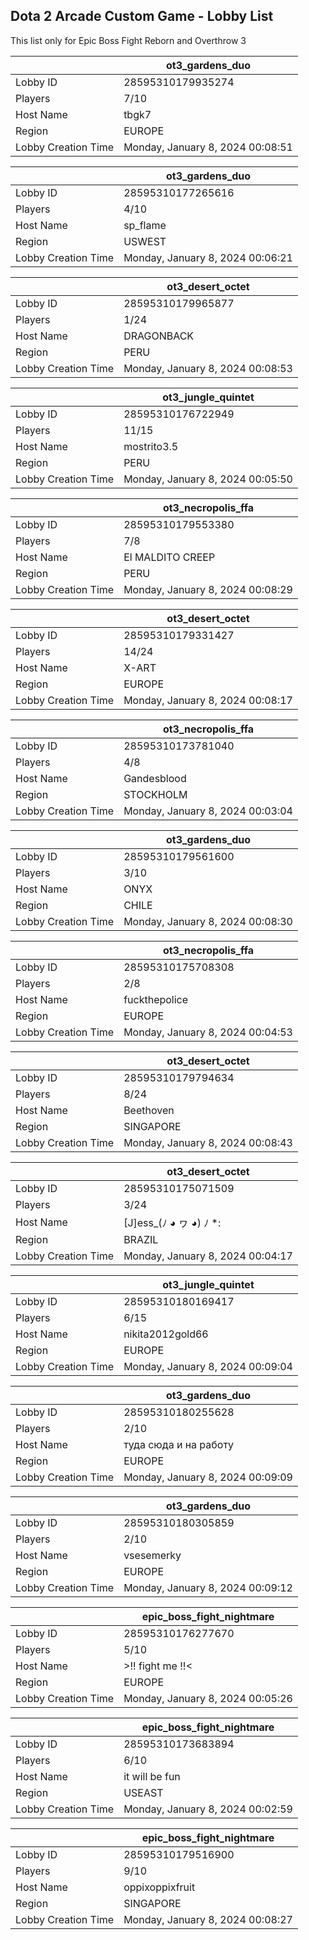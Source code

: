 ## Dota 2 Arcade Custom Game - Lobby List

This list only for Epic Boss Fight Reborn and Overthrow 3

|  | ot3_gardens_duo |
| ------ | ------ |
| Lobby ID | 28595310179935274 |
| Players | 7/10 |
| Host Name | tbgk7 |
| Region | EUROPE |
| Lobby Creation Time | Monday, January 8, 2024 00:08:51 |


|  | ot3_gardens_duo |
| ------ | ------ |
| Lobby ID | 28595310177265616 |
| Players | 4/10 |
| Host Name | sp_flame |
| Region | USWEST |
| Lobby Creation Time | Monday, January 8, 2024 00:06:21 |


|  | ot3_desert_octet |
| ------ | ------ |
| Lobby ID | 28595310179965877 |
| Players | 1/24 |
| Host Name | DRAGONBACK |
| Region | PERU |
| Lobby Creation Time | Monday, January 8, 2024 00:08:53 |


|  | ot3_jungle_quintet |
| ------ | ------ |
| Lobby ID | 28595310176722949 |
| Players | 11/15 |
| Host Name | mostrito3.5 |
| Region | PERU |
| Lobby Creation Time | Monday, January 8, 2024 00:05:50 |


|  | ot3_necropolis_ffa |
| ------ | ------ |
| Lobby ID | 28595310179553380 |
| Players | 7/8 |
| Host Name | El MALDITO CREEP |
| Region | PERU |
| Lobby Creation Time | Monday, January 8, 2024 00:08:29 |


|  | ot3_desert_octet |
| ------ | ------ |
| Lobby ID | 28595310179331427 |
| Players | 14/24 |
| Host Name | X-ART |
| Region | EUROPE |
| Lobby Creation Time | Monday, January 8, 2024 00:08:17 |


|  | ot3_necropolis_ffa |
| ------ | ------ |
| Lobby ID | 28595310173781040 |
| Players | 4/8 |
| Host Name | Gandesblood |
| Region | STOCKHOLM |
| Lobby Creation Time | Monday, January 8, 2024 00:03:04 |


|  | ot3_gardens_duo |
| ------ | ------ |
| Lobby ID | 28595310179561600 |
| Players | 3/10 |
| Host Name | ONYX |
| Region | CHILE |
| Lobby Creation Time | Monday, January 8, 2024 00:08:30 |


|  | ot3_necropolis_ffa |
| ------ | ------ |
| Lobby ID | 28595310175708308 |
| Players | 2/8 |
| Host Name | fuckthepolice |
| Region | EUROPE |
| Lobby Creation Time | Monday, January 8, 2024 00:04:53 |


|  | ot3_desert_octet |
| ------ | ------ |
| Lobby ID | 28595310179794634 |
| Players | 8/24 |
| Host Name | Beethoven |
| Region | SINGAPORE |
| Lobby Creation Time | Monday, January 8, 2024 00:08:43 |


|  | ot3_desert_octet |
| ------ | ------ |
| Lobby ID | 28595310175071509 |
| Players | 3/24 |
| Host Name | [J]ess_(ﾉ ◕ ヮ ◕) ﾉ *: |
| Region | BRAZIL |
| Lobby Creation Time | Monday, January 8, 2024 00:04:17 |


|  | ot3_jungle_quintet |
| ------ | ------ |
| Lobby ID | 28595310180169417 |
| Players | 6/15 |
| Host Name | nikita2012gold66 |
| Region | EUROPE |
| Lobby Creation Time | Monday, January 8, 2024 00:09:04 |


|  | ot3_gardens_duo |
| ------ | ------ |
| Lobby ID | 28595310180255628 |
| Players | 2/10 |
| Host Name | туда сюда и на работу |
| Region | EUROPE |
| Lobby Creation Time | Monday, January 8, 2024 00:09:09 |


|  | ot3_gardens_duo |
| ------ | ------ |
| Lobby ID | 28595310180305859 |
| Players | 2/10 |
| Host Name | vsesemerky |
| Region | EUROPE |
| Lobby Creation Time | Monday, January 8, 2024 00:09:12 |


|  | epic_boss_fight_nightmare |
| ------ | ------ |
| Lobby ID | 28595310176277670 |
| Players | 5/10 |
| Host Name | >!! fight me !!< |
| Region | EUROPE |
| Lobby Creation Time | Monday, January 8, 2024 00:05:26 |


|  | epic_boss_fight_nightmare |
| ------ | ------ |
| Lobby ID | 28595310173683894 |
| Players | 6/10 |
| Host Name | it will be fun |
| Region | USEAST |
| Lobby Creation Time | Monday, January 8, 2024 00:02:59 |


|  | epic_boss_fight_nightmare |
| ------ | ------ |
| Lobby ID | 28595310179516900 |
| Players | 9/10 |
| Host Name | oppixoppixfruit |
| Region | SINGAPORE |
| Lobby Creation Time | Monday, January 8, 2024 00:08:27 |


